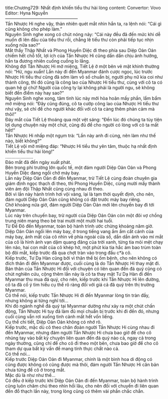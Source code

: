 title:Chương729: Nhất định khiến tiểu thư hài lòng
content:
Convertor: Vovo<br>Editor: Hyna Nguyễn<br>————————————————–<br>Tần Nhược Hi nghe vậy, thản nhiên quét mắt nhìn hắn ta, ra lệnh nói: “Cái gì cũng không cho phép làm.”<br>Nguyên Sinh nghe xong có chút nóng nảy: “Cái này đều đã đến mức khi dễ muốn đi lên đầu của tiểu thư rồi, chẳng lẽ tiểu thư còn phải tiếp tục nhịn xuống nữa sao?”<br>Mắt thấy Thập Nhất và Phong Huyền Diệc đi theo phía sau Diệp Oản Oản chiếm hết chỗ tốt, lợi ích của Tần Nhược Hi cũng dần dần chịu ảnh hưởng, hắn ta đương nhiên cuống cuồng lo lắng.<br>Không đợi Tần Nhược Hi mở miệng, Tiết Lệ ở một bên vẻ mặt khinh thường nói: “Hừ, ngu xuẩn! Lần này đi đến Myanmar đánh cược ngọc, lúc trước Nhược Hi tiểu thư cũng đã sớm làm vô số chuẩn bị, người phụ nữ kia coi như thành công, thì đó cũng là công lao của Nhược Hi tiểu thư, cùng với cô ta có quan hệ gì chứ! Người của công ty lại không phải là người ngu, sẽ không biết đến điểm này hay sao?”<br>Nguyên Sinh nghe xong, tâm tình lúc này mới hòa hoãn mấy phần, lẩm bẩm mở miệng nói: “Đây cũng đúng, cô ta cướp công lao của Nhược Hi tiểu thư như vậy, sẽ chỉ để cho người khác đối với cô ta càng thêm phản cảm mà thôi!”<br>Đáy mắt của Tiết Lệ thoáng qua một vệt sáng: “Đến lúc đó chúng ta tùy tiện lợi dụng chuyện này một chút, cũng đủ để cho người có lòng với cô ta mất hết!”<br>Tần Nhược Hi nhấp một ngụm trà: “Lần này anh đi cùng, nên làm như thế nào, biết không?”<br>Tiết Lệ vội mở miệng đáp: “Nhược Hi tiểu thư yên tâm, thuộc hạ nhất định khiến tiểu thư hài lòng!”<br>………………….<br>Đảo mắt đã đến ngày xuất phát.<br>Bên trong phi trường lớn quốc tế, một đám người Diệp Oản Oản và Phong Huyền Diệc đang ngồi chờ máy bay.<br>Lần này Diệp Oản Oản đi đến Myanmar, trừ Tiết Lệ cùng đoàn chuyên gia giám định ngọc thạch đi theo, thì Phong Huyền Diệc, cùng mười mấy thành viên ám đội Thập Nhất cũng cùng nhau đi theo.<br>Bởi vì lần này hành trình hơi vội vàng, lại là tạm thời quyết định, cho nên, đám người Diệp Oản Oản cũng không có đặt trước máy bay riêng.<br>Chờ khoảng nửa giờ, đám người Diệp Oản Oản mới lên chuyến bay đi tới Myanmar.<br>Lúc này trên chuyến bay, trừ người của Diệp Oản Oản còn một đôi vợ chồng trung niên mang theo bé trai mười một mười hai tuổi.<br>Từ Đế Đô đến Myanmar, toàn bộ hành trình ước chừng khoảng năm giờ.<br>Diệp Oản Oản ngồi lên máy bay, ở trong tiếng vang ầm ầm cất cánh của máy bay, ánh mắt của cô nhìn về phía ngoài cửa sổ, dần dần ánh vào mí mắt của cô là hình ảnh vạn dặm quang đãng của trời xanh, từng tia mỏi mệt chạy lên não, hai con mắt của cô khép hờ, một phút kia tia hắc ám bao trùm toàn bộ đôi mắt, kiếp trước đã qua chợt tràn vào trong đầu c*̉a cô.<br>Kiếp trước, Tư Dạ Hàn cũng bởi vì thân thể bị ốm bệnh, cho nên không có đích thân đi đến Myanmar được, cuối cùng là do Tần Nhược Hi thay mặt đi.<br>Bản thân của Tần Nhược Hi đối với chuyện có liên quan đến đá quý cũng có chút nghiên cứu, cộng thêm lần này là cô ta thay mặt Tư Dạ Hàn đi đến Myanmar thu mua đá quý, cho nên, kiếp trước khi Tần Nhược Hi lên đường, cô ta đã cố ý tìm hiểu cụ thể rõ ràng đối với giá cả đã quý trên thị trường Myanmar.<br>Có thể nói, kiếp trước Tần Nhược Hi đi đến Myanmar lòng tin tràn đầy, nhưng không ai từng nghĩ tới…<br>Khi đó ngành nghề đá quý tại Myanmar dường như xảy ra một chút chấn động, Tần Nhược Hi tuy đã làm đủ mọi chuẩn bị trước khi đi đến đó, nhưng cuối cùng vẫn rơi xuống tình cảnh mất hết vốn liếng.<br>Cụ thể chi tiết, Diệp Oản Oản không có nhớ rõ.<br>Kiếp trước, mặc dù cô theo chân đoàn người Tần Nhược Hi cùng nhau đi đến Myanmar, nhưng đám người Tần Nhược Hi chưa bao giờ để cho cô nhúng tay vào bất kỳ chuyện liên quan đến đá quý nào cả, ngay cả trong ngày thường, cũng chỉ để cho cô đi theo một bên, chưa bao giờ để cho cô tham dự qua bất kỳ vấn đề mang tính thực chất nào cả.<br>Có thể nói…<br>Kiếp trước Diệp Oản Oản đi Myanmar, chính là một bình hoa di động có cũng được không có cũng được mà thôi, đám người Tần Nhược Hi căn bản chưa từng để cô ở trong mắt.<br>Mặc dù là như như thế…<br>Có đều ở kiếp trước khi Diệp Oản Oản đi đến Myanmar, toàn bộ hành trình cũng luôn chăm chú theo nhìn hồi lâu, cho nên đối với chuyến đi liên quan đến đổ thạch lần này, trong lòng cũng có thêm vài phần chắc chắn.